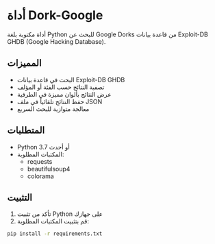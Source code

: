# أداة Dork-Google

أداة مكتوبة بلغة Python للبحث عن Google Dorks من قاعدة بيانات Exploit-DB GHDB (Google Hacking Database).

## المميزات

- البحث في قاعدة بيانات Exploit-DB GHDB
- تصفية النتائج حسب الفئة أو المؤلف
- عرض النتائج بألوان مميزة في الطرفية
- حفظ النتائج تلقائياً في ملف JSON
- معالجة متوازية للبحث السريع

## المتطلبات

- Python 3.7 أو أحدث
- المكتبات المطلوبة:
  - requests
  - beautifulsoup4
  - colorama

## التثبيت

1. تأكد من تثبيت Python على جهازك
2. قم بتثبيت المكتبات المطلوبة:
```bash
pip install -r requirements.txt
